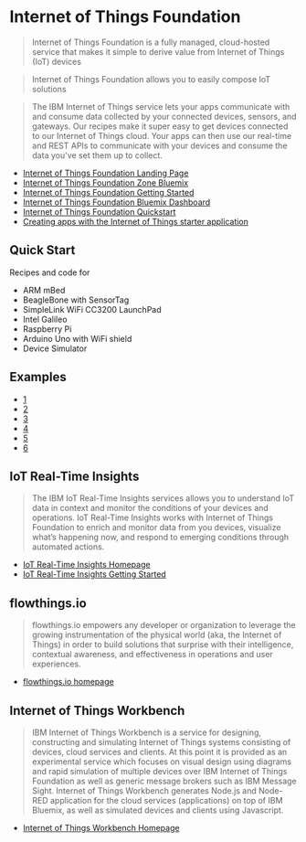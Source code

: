 # Internet of Things Foundation

> Internet of Things Foundation is a fully managed, cloud-hosted service that makes it simple to derive value from Internet of Things (IoT) devices

> Internet of Things Foundation allows you to easily compose IoT solutions

> The IBM Internet of Things service lets your apps communicate with and consume data collected by your connected devices, sensors, and gateways. Our recipes make it super easy to get devices connected to our Internet of Things cloud. Your apps can then use our real-time and REST APIs to communicate with your devices and consume the data you've set them up to collect.

- [Internet of Things Foundation Landing Page](https://internetofthings.ibmcloud.com/#/)
- [Internet of Things Foundation Zone Bluemix](http://www.ibm.com/cloud-computing/bluemix/solutions/iot/)
- [Internet of Things Foundation Getting Started](https://www.ng.bluemix.net/docs/#services/IoT/index.html)
- [Internet of Things Foundation Bluemix Dashboard](https://console.ng.bluemix.net/catalog/services/internet-of-things-foundation/)
- [Internet of Things Foundation Quickstart](https://quickstart.internetofthings.ibmcloud.com/#/)
- [Creating apps with the Internet of Things starter application](https://console.ng.bluemix.net/docs/starters/IoT/iot500.html#iot500)

## Quick Start

Recipes and code for

- ARM mBed
- BeagleBone with SensorTag
- SimpleLink WiFi CC3200 LaunchPad
- Intel Galileo
- Raspberry Pi
- Arduino Uno with WiFi shield
- Device Simulator

## Examples

- [1](https://github.com/MasayaFujita/Edison_to_IoTFoundation_Node)
- [2](https://github.com/ibm-messaging/iot-python)
- [3](https://developer.ibm.com/recipes/tutorials/connect-an-intel-galileo-to-the-internet-of-things-foundation)
- [4](https://developer.ibm.com/recipes/tutorials/ibm-bluemix-with-python-and-iot-service/)
- [5](http://rexstjohn.com/publish-to-ibm-bluemix-via-mosquitto-from-intel-edison/)
- [6](http://www.iotdevfest.com/files/Stewart-IoTDevfest2016.pdf)

## IoT Real-Time Insights

> The IBM IoT Real-Time Insights services allows you to understand IoT data in context and monitor the conditions of your devices and operations. IoT Real-Time Insights works with Internet of Things Foundation to enrich and monitor data from you devices, visualize what’s happening now, and respond to emerging conditions through automated actions.

- [IoT Real-Time Insights Homepage](https://console.ng.bluemix.net/catalog/services/iot-real-time-insights/)
- [IoT Real-Time Insights Getting Started](http://www.ng.bluemix.net/docs/services/iotrtinsights/index.html)

## flowthings.io

> flowthings.io empowers any developer or organization to leverage the growing instrumentation of the physical world (aka, the Internet of Things) in order to build solutions that surprise with their intelligence, contextual awareness, and effectiveness in operations and user experiences.

- [flowthings.io homepage](https://console.ng.bluemix.net/catalog/services/flowthingsio/)

## Internet of Things Workbench

> IBM Internet of Things Workbench is a service for designing, constructing and simulating Internet of Things systems consisting of devices, cloud services and clients. At this point it is provided as an experimental service which focuses on visual design using diagrams and rapid simulation of multiple devices over IBM Internet of Things Foundation as well as generic message brokers such as IBM Message Sight. Internet of Things Workbench generates Node.js and Node-RED application for the cloud services (applications) on top of IBM Bluemix, as well as simulated devices and clients using Javascript.

- [Internet of Things Workbench Homepage](https://console.ng.bluemix.net/catalog/services/internet-of-things-workbench/)


